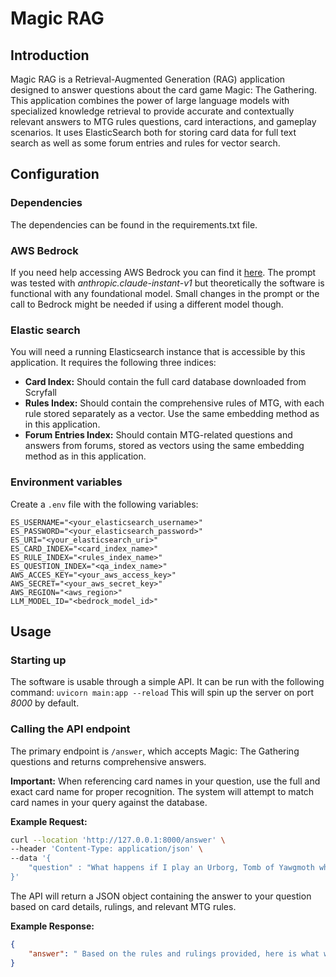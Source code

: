 # Magic RAG

## Introduction

Magic RAG is a Retrieval-Augmented Generation (RAG) application designed to answer questions about the card game Magic: The Gathering. This application combines the power of large language models with specialized knowledge retrieval to provide accurate and contextually relevant answers to MTG rules questions, card interactions, and gameplay scenarios.
It uses ElasticSearch both for storing card data for full text search as well as some forum entries and rules for vector search.

## Configuration

### Dependencies

The dependencies can be found in the requirements.txt file.

### AWS Bedrock
If you need help accessing AWS Bedrock you can find it [here](https://docs.aws.amazon.com/bedrock/latest/userguide/getting-started.html). The prompt was tested with *anthropic.claude-instant-v1* but theoretically the software is functional with any foundational model. Small changes in the prompt or the call to Bedrock might be needed if using a different model though. 

### Elastic search

You will need a running Elasticsearch instance that is accessible by this application. It requires the following three indices:

- **Card Index:** Should contain the full card database downloaded from Scryfall
- **Rules Index:** Should contain the comprehensive rules of MTG, with each rule stored separately as a vector. Use the same embedding method as in this application.
- **Forum Entries Index:** Should contain MTG-related questions and answers from forums, stored as vectors using the same embedding method as in this application.

### Environment variables

Create a `.env` file with the following variables:

```
ES_USERNAME="<your_elasticsearch_username>"
ES_PASSWORD="<your_elasticsearch_password>"
ES_URI="<your_elasticsearch_uri>"
ES_CARD_INDEX="<card_index_name>"
ES_RULE_INDEX="<rules_index_name>"
ES_QUESTION_INDEX="<qa_index_name>"
AWS_ACCES_KEY="<your_aws_access_key>"
AWS_SECRET="<your_aws_secret_key>"
AWS_REGION="<aws_region>"
LLM_MODEL_ID="<bedrock_model_id>"
```

## Usage

### Starting up

The software is usable through a simple API. It can be run with the following command:
`uvicorn main:app --reload`
This will spin up the server on port *8000* by default.

### Calling the API endpoint

The primary endpoint is `/answer`, which accepts Magic: The Gathering questions and returns comprehensive answers. 

**Important:** When referencing card names in your question, use the full and exact card name for proper recognition. The system will attempt to match card names in your query against the database.

**Example Request:**
```bash
curl --location 'http://127.0.0.1:8000/answer' \
--header 'Content-Type: application/json' \
--data '{
    "question" : "What happens if I play an Urborg, Tomb of Yawgmoth while my opponent has a Blood Moon on the battlefield?"
}'
```

The API will return a JSON object containing the answer to your question based on card details, rulings, and relevant MTG rules.

**Example Response:**
```json
{
    "answer": " Based on the rules and rulings provided, here is what would happen if you play an Urborg, Tomb of Yawgmoth while your opponent has a Blood Moon on the battlefield:\n\n- Blood Moon is currently turning all nonbasic lands into Mountains. This means they lose all other land types and abilities, and gain only the land type Mountain and the ability \"{T}: Add {R}\".\n\n- Urborg's ability is to make all lands also have the land type Swamp in addition to their other types. \n\n- However, with Blood Moon on the battlefield, nonbasic lands no longer have any other land types - they are just Mountains.\n\n- Therefore, when Urborg enters the battlefield, it will not be able to apply its effect of making other lands also Swamps, since those lands already just have the single land type Mountain due to Blood Moon. \n\n- The lands will remain Mountains and not gain the land type Swamp or ability \"{T}: Add {B}\".\n\nSo in summary, with Blood Moon on the battlefield, Urborg's ability will not be able to make any other lands also Swamps. The lands will remain Mountains only."
}
```
